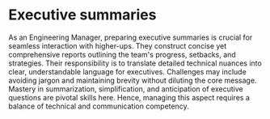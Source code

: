 # Executive summaries

As an Engineering Manager, preparing executive summaries is crucial for seamless interaction with higher-ups. They construct concise yet comprehensive reports outlining the team's progress, setbacks, and strategies. Their responsibility is to translate detailed technical nuances into clear, understandable language for executives. Challenges may include avoiding jargon and maintaining brevity without diluting the core message. Mastery in summarization, simplification, and anticipation of executive questions are pivotal skills here. Hence, managing this aspect requires a balance of technical and communication competency.